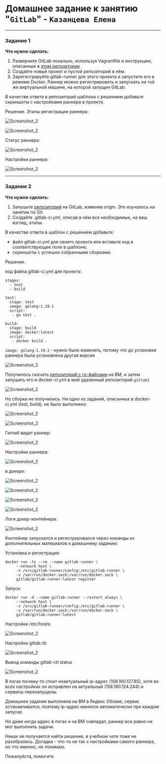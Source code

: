 # Домашнее задание к занятию "`GitLab`" - `Казанцева Елена`
---

### Задание 1

**Что нужно сделать:**

1. Разверните GitLab локально, используя Vagrantfile и инструкцию, описанные в [этом репозитории](https://github.com/netology-code/sdvps-materials/tree/main/gitlab).   
2. Создайте новый проект и пустой репозиторий в нём.
3. Зарегистрируйте gitlab-runner для этого проекта и запустите его в режиме Docker. Раннер можно регистрировать и запускать на той же виртуальной машине, на которой запущен GitLab.

В качестве ответа в репозиторий шаблона с решением добавьте скриншоты с настройками раннера в проекте.


Решение.
Этапы регистрации раннера:

![Screenshot_2](https://github.com/ElenaKazantseva/homeworks/blob/hw-gitlab-1/img/1%20(2).jpg)

![Screenshot_2](https://github.com/ElenaKazantseva/homeworks/blob/hw-gitlab-1/img/1%20(3).jpg)

Статус раннера:

![Screenshot_2](https://github.com/ElenaKazantseva/homeworks/blob/hw-gitlab-1/img/1%20(1).jpg)

Настройки раннера:

![Screenshot_2](https://github.com/ElenaKazantseva/homeworks/blob/hw-gitlab-1/img/Screenshot_71%20(1).jpg)


---

### Задание 2

**Что нужно сделать:**

1. Запушьте [репозиторий](https://github.com/netology-code/sdvps-materials/tree/main/gitlab) на GitLab, изменив origin. Это изучалось на занятии по Git.
2. Создайте .gitlab-ci.yml, описав в нём все необходимые, на ваш взгляд, этапы.

В качестве ответа в шаблон с решением добавьте: 
   
 * файл gitlab-ci.yml для своего проекта или вставьте код в соответствующее поле в шаблоне; 
 * скриншоты с успешно собранными сборками.
 
Решение.

код файла gitlab-ci.yml для проекта:

```
stages:
  - test
  - build

test:
  stage: test
  image: golang:1.19.1
  script: 
   - go test .

build:
  stage: build
  image: docker:latest
  script:
   - docker build .
```

  `image: golang:1.19.1` - нужно было изменить, потому что до установки раннера была установлена другая версия

![Screenshot_2](https://github.com/ElenaKazantseva/homeworks/blob/hw-gitlab-1/img/Screenshot_71%20(8).jpg)


Получилось скачать [репозиторий с го-файлами](https://github.com/netology-code/sdvps-materials) на ВМ,
и затем запушить его и docker-ci.yml в мой удаленный репозиторий `gitlab1` 


![Screenshot_2](https://github.com/ElenaKazantseva/homeworks/blob/hw-gitlab-1/img/Screenshot_71%20(7).jpg)


Но сборки не получились. Ни одно из заданий, описанных в docker-ci.yml (test, build), не было выполнено:

![Screenshot_2](https://github.com/ElenaKazantseva/homeworks/blob/hw-gitlab-1/img/Screenshot_runner%20(6).jpg)

![Screenshot_2](https://github.com/ElenaKazantseva/homeworks/blob/hw-gitlab-1/img/Screenshot_runner%20(7).jpg)


Гитлаб видит раннер:

![Screenshot_2](https://github.com/ElenaKazantseva/homeworks/blob/hw-gitlab-1/img/Screenshot_runner%20(4).jpg)


Настройки раннера:

![Screenshot_2](https://github.com/ElenaKazantseva/homeworks/blob/hw-gitlab-1/img/Screenshot_runner%20(3).jpg)

в докере:

![Screenshot_2](https://github.com/ElenaKazantseva/homeworks/blob/hw-gitlab-1/img/Screenshot_runner%20(10).jpg)

![Screenshot_2](https://github.com/ElenaKazantseva/homeworks/blob/hw-gitlab-1/img/Screenshot_runner%20(12).jpg)

![Screenshot_2](https://github.com/ElenaKazantseva/homeworks/blob/hw-gitlab-1/img/Screenshot_runner%20(13).jpg)

![Screenshot_2](https://github.com/ElenaKazantseva/homeworks/blob/hw-gitlab-1/img/Screenshot_runner%20(14).jpg)

Логи докер-контейнера:

![Screenshot_2](https://github.com/ElenaKazantseva/homeworks/blob/hw-gitlab-1/img/Screenshot_runner%20(9).jpg)

Контейнер запускался и регистрировался через команды из дополнительных материалов к домашнему заданию:

Установка и регистрация:

```
docker run -ti --rm --name gitlab-runner \
     --network host \
     -v /srv/gitlab-runner/config:/etc/gitlab-runner \
     -v /var/run/docker.sock:/var/run/docker.sock \
     gitlab/gitlab-runner:latest register
```

Запуск:

```
docker run -d --name gitlab-runner --restart always \
     --network host \
     -v /srv/gitlab-runner/config:/etc/gitlab-runner \
     -v /var/run/docker.sock:/var/run/docker.sock \
     gitlab/gitlab-runner:latest
```


Настройки /etc/hosts:

![Screenshot_2](https://github.com/ElenaKazantseva/homeworks/blob/hw-gitlab-1/img/Screenshot_runner%20(5).jpg)

Настройки gitlab.rb:

![Screenshot_2](https://github.com/ElenaKazantseva/homeworks/blob/hw-gitlab-1/img/Screenshot_runner%20(1).jpg)

Вывод команды gitlab-ctl status

![Screenshot_2](https://github.com/ElenaKazantseva/homeworks/blob/hw-gitlab-1/img/Screenshot_runner%20(8).jpg)


В логах почему-то стоит неактуальный ip-адрес (158.160.127.85), хотя во всех настройках он исправлен на актуальный (158.160.124.244) и сервисы перезапущены. 

Домашнее задание выполняла на ВМ в Яндекс Облаке, сервис останавливался, поэтому ip-адрес менялся автоматически при каждом запуске. 

Но даже когда адрес в логах и на ВМ совпадал, раннер все равно не мог выполнить задачи.

Никак не получается найти решение, в учебном чате тоже не разобрались. Догадка - что-то не так с настройками самого раннера, но что именно, не понимаю.

Пожалуйста, помогите
 
